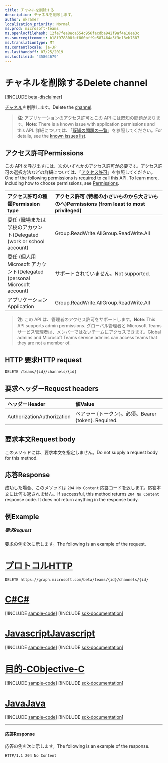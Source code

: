 ```yaml
---
title: チャネルを削除する
description: チャネルを削除します。
author: nkramer
localization_priority: Normal
ms.prod: microsoft-teams
ms.openlocfilehash: 12fe7fea8eca554c956facdba942f9af4a18ea3c
ms.sourcegitcommit: b18f978808fef800bff9e587464a5f3e18eb7687
ms.translationtype: MT
ms.contentlocale: ja-JP
ms.lasthandoff: 07/25/2019
ms.locfileid: "35864679"
---
```

# <a name="delete-channel"></a><span data-ttu-id="b9e8d-103">チャネルを削除する</span><span class="sxs-lookup"><span data-stu-id="b9e8d-103">Delete channel</span></span>

[!INCLUDE [beta-disclaimer](../../includes/beta-disclaimer.md)]

<span data-ttu-id="b9e8d-104">[チャネル](../resources/channel.md)を削除します。</span><span class="sxs-lookup"><span data-stu-id="b9e8d-104">Delete the [channel](../resources/channel.md).</span></span>

> <span data-ttu-id="b9e8d-105">**注**: アプリケーションのアクセス許可とこの API には既知の問題があります。</span><span class="sxs-lookup"><span data-stu-id="b9e8d-105">**Note**: There is a known issue with application permissions and this API.</span></span> <span data-ttu-id="b9e8d-106">詳細については、「[既知の問題の一覧](/graph/known-issues#application-permissions)」を参照してください。</span><span class="sxs-lookup"><span data-stu-id="b9e8d-106">For details, see the [known issues list](/graph/known-issues#application-permissions).</span></span>

## <a name="permissions"></a><span data-ttu-id="b9e8d-107">アクセス許可</span><span class="sxs-lookup"><span data-stu-id="b9e8d-107">Permissions</span></span>
<span data-ttu-id="b9e8d-p102">この API を呼び出すには、次のいずれかのアクセス許可が必要です。アクセス許可の選択方法などの詳細については、「[アクセス許可](/graph/permissions-reference)」を参照してください。</span><span class="sxs-lookup"><span data-stu-id="b9e8d-p102">One of the following permissions is required to call this API. To learn more, including how to choose permissions, see [Permissions](/graph/permissions-reference).</span></span>

|<span data-ttu-id="b9e8d-110">アクセス許可の種類</span><span class="sxs-lookup"><span data-stu-id="b9e8d-110">Permission type</span></span>      | <span data-ttu-id="b9e8d-111">アクセス許可 (特権の小さいものから大きいものへ)</span><span class="sxs-lookup"><span data-stu-id="b9e8d-111">Permissions (from least to most privileged)</span></span>              |
|:--------------------|:---------------------------------------------------------|
|<span data-ttu-id="b9e8d-112">委任 (職場または学校のアカウント)</span><span class="sxs-lookup"><span data-stu-id="b9e8d-112">Delegated (work or school account)</span></span> | <span data-ttu-id="b9e8d-113">Group.ReadWrite.All</span><span class="sxs-lookup"><span data-stu-id="b9e8d-113">Group.ReadWrite.All</span></span>    |
|<span data-ttu-id="b9e8d-114">委任 (個人用 Microsoft アカウント)</span><span class="sxs-lookup"><span data-stu-id="b9e8d-114">Delegated (personal Microsoft account)</span></span> | <span data-ttu-id="b9e8d-115">サポートされていません。</span><span class="sxs-lookup"><span data-stu-id="b9e8d-115">Not supported.</span></span>    |
|<span data-ttu-id="b9e8d-116">アプリケーション</span><span class="sxs-lookup"><span data-stu-id="b9e8d-116">Application</span></span> | <span data-ttu-id="b9e8d-117">Group.ReadWrite.All</span><span class="sxs-lookup"><span data-stu-id="b9e8d-117">Group.ReadWrite.All</span></span>    |

> <span data-ttu-id="b9e8d-118">**注**: この API は、管理者のアクセス許可をサポートします。</span><span class="sxs-lookup"><span data-stu-id="b9e8d-118">**Note**: This API supports admin permissions.</span></span> <span data-ttu-id="b9e8d-119">グローバル管理者と Microsoft Teams サービス管理者は、メンバーではないチームにアクセスできます。</span><span class="sxs-lookup"><span data-stu-id="b9e8d-119">Global admins and Microsoft Teams service admins can access teams that they are not a member of.</span></span>

## <a name="http-request"></a><span data-ttu-id="b9e8d-120">HTTP 要求</span><span class="sxs-lookup"><span data-stu-id="b9e8d-120">HTTP request</span></span>
<!-- { "blockType": "ignored" } -->
```http
DELETE /teams/{id}/channels/{id}
```
## <a name="request-headers"></a><span data-ttu-id="b9e8d-121">要求ヘッダー</span><span class="sxs-lookup"><span data-stu-id="b9e8d-121">Request headers</span></span>
| <span data-ttu-id="b9e8d-122">ヘッダー</span><span class="sxs-lookup"><span data-stu-id="b9e8d-122">Header</span></span>       | <span data-ttu-id="b9e8d-123">値</span><span class="sxs-lookup"><span data-stu-id="b9e8d-123">Value</span></span> |
|:---------------|:--------|
| <span data-ttu-id="b9e8d-124">Authorization</span><span class="sxs-lookup"><span data-stu-id="b9e8d-124">Authorization</span></span>  | <span data-ttu-id="b9e8d-p104">ベアラー {トークン}。必須。</span><span class="sxs-lookup"><span data-stu-id="b9e8d-p104">Bearer {token}. Required.</span></span>  |

## <a name="request-body"></a><span data-ttu-id="b9e8d-127">要求本文</span><span class="sxs-lookup"><span data-stu-id="b9e8d-127">Request body</span></span>
<span data-ttu-id="b9e8d-128">このメソッドには、要求本文を指定しません。</span><span class="sxs-lookup"><span data-stu-id="b9e8d-128">Do not supply a request body for this method.</span></span>

## <a name="response"></a><span data-ttu-id="b9e8d-129">応答</span><span class="sxs-lookup"><span data-stu-id="b9e8d-129">Response</span></span>

<span data-ttu-id="b9e8d-p105">成功した場合、このメソッドは `204 No Content` 応答コードを返します。応答本文には何も返されません。</span><span class="sxs-lookup"><span data-stu-id="b9e8d-p105">If successful, this method returns `204 No Content` response code. It does not return anything in the response body.</span></span>
## <a name="example"></a><span data-ttu-id="b9e8d-132">例</span><span class="sxs-lookup"><span data-stu-id="b9e8d-132">Example</span></span>
##### <a name="request"></a><span data-ttu-id="b9e8d-133">要求</span><span class="sxs-lookup"><span data-stu-id="b9e8d-133">Request</span></span>
<span data-ttu-id="b9e8d-134">要求の例を次に示します。</span><span class="sxs-lookup"><span data-stu-id="b9e8d-134">The following is an example of the request.</span></span>

# <a name="httptabhttp"></a>[<span data-ttu-id="b9e8d-135">プロトコル</span><span class="sxs-lookup"><span data-stu-id="b9e8d-135">HTTP</span></span>](#tab/http)
<!-- {
  "blockType": "request",
  "name": "delete_channel"
}-->

```http
DELETE https://graph.microsoft.com/beta/teams/{id}/channels/{id}
```
# <a name="ctabcsharp"></a>[<span data-ttu-id="b9e8d-136">C#</span><span class="sxs-lookup"><span data-stu-id="b9e8d-136">C#</span></span>](#tab/csharp)
[!INCLUDE [sample-code](../includes/snippets/csharp/delete-channel-csharp-snippets.md)]
[!INCLUDE [sdk-documentation](../includes/snippets/snippets-sdk-documentation-link.md)]

# <a name="javascripttabjavascript"></a>[<span data-ttu-id="b9e8d-137">Javascript</span><span class="sxs-lookup"><span data-stu-id="b9e8d-137">Javascript</span></span>](#tab/javascript)
[!INCLUDE [sample-code](../includes/snippets/javascript/delete-channel-javascript-snippets.md)]
[!INCLUDE [sdk-documentation](../includes/snippets/snippets-sdk-documentation-link.md)]

# <a name="objective-ctabobjc"></a>[<span data-ttu-id="b9e8d-138">目的-C</span><span class="sxs-lookup"><span data-stu-id="b9e8d-138">Objective-C</span></span>](#tab/objc)
[!INCLUDE [sample-code](../includes/snippets/objc/delete-channel-objc-snippets.md)]
[!INCLUDE [sdk-documentation](../includes/snippets/snippets-sdk-documentation-link.md)]

# <a name="javatabjava"></a>[<span data-ttu-id="b9e8d-139">Java</span><span class="sxs-lookup"><span data-stu-id="b9e8d-139">Java</span></span>](#tab/java)
[!INCLUDE [sample-code](../includes/snippets/java/delete-channel-java-snippets.md)]
[!INCLUDE [sdk-documentation](../includes/snippets/snippets-sdk-documentation-link.md)]

---


#### <a name="response"></a><span data-ttu-id="b9e8d-140">応答</span><span class="sxs-lookup"><span data-stu-id="b9e8d-140">Response</span></span>

<span data-ttu-id="b9e8d-141">応答の例を次に示します。</span><span class="sxs-lookup"><span data-stu-id="b9e8d-141">The following is an example of the response.</span></span> 
<!-- {
  "blockType": "response",
  "truncated": true
} -->

```http
HTTP/1.1 204 No Content
```

<!-- uuid: 8fcb5dbc-d5aa-4681-8e31-b001d5168d79
2015-10-25 14:57:30 UTC -->
<!--
{
  "type": "#page.annotation",
  "description": "Delete channel",
  "keywords": "",
  "section": "documentation",
  "tocPath": "",
  "suppressions": [
  ]
}
-->
